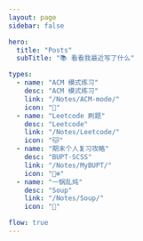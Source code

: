 ```yaml
---
layout: page
sidebar: false

hero:
  title: "Posts"
  subTitle: "📚 看看我最近写了什么"

types:
  - name: "ACM 模式练习"
    desc: "ACM 模式练习"
    link: "/Notes/ACM-mode/" 
    icon: "🦁"
  - name: "Leetcode 刷题"
    desc: "Leetcode"
    link: "/Notes/Leetcode/"
    icon: "🐱"
  - name: "期末个人复习攻略"
    desc: "BUPT·SCSS"
    link: "/Notes/MyBUPT/"
    icon: "🐻‍❄️"
  - name: "一锅乱炖"
    desc: "Soup"
    link: "/Notes/Soup/"
    icon: "🐯" 

flow: true
---
```


<script setup>
import BlogArchive from '../../.vitepress/views/BlogArchive.vue'
</script>

<BlogArchive/>
